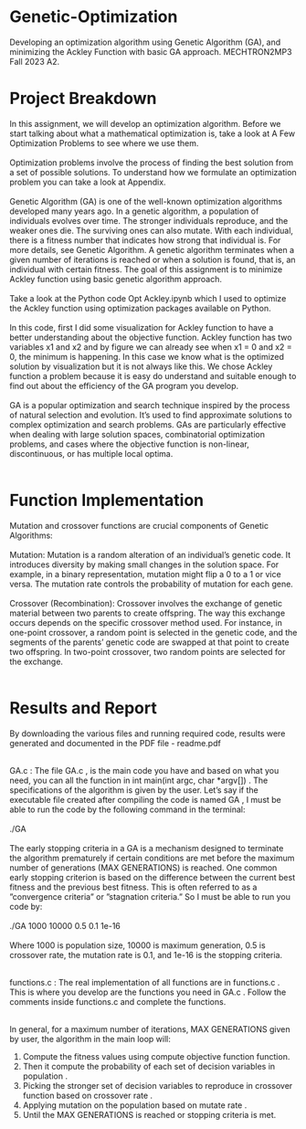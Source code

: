 # Genetic-Optimization
Developing an optimization algorithm using Genetic Algorithm (GA), and minimizing the Ackley Function with basic GA approach. MECHTRON2MP3 Fall 2023 A2.

# Project Breakdown

In this assignment, we will develop an optimization algorithm. Before we start talking about what
a mathematical optimization is, take a look at A Few Optimization Problems to see where we use
them. <br> <br>
Optimization problems involve the process of finding the best solution from a set of possible
solutions. To understand how we formulate an optimization problem you can take a look at
Appendix. <br> <br>
Genetic Algorithm (GA) is one of the well-known optimization algorithms developed many
years ago. In a genetic algorithm, a population of individuals evolves over time. The stronger
individuals reproduce, and the weaker ones die. The surviving ones can also mutate. With each
individual, there is a fitness number that indicates how strong that individual is. For more details,
see Genetic Algorithm. A genetic algorithm terminates when a given number of iterations is
reached or when a solution is found, that is, an individual with certain fitness. The goal of this
assignment is to minimize Ackley function using basic genetic algorithm approach. <br> <br>
Take a look at the Python code Opt Ackley.ipynb which I used to optimize the Ackley
function using optimization packages available on Python. <br> <br>
In this code, first I did some visualization for Ackley function to have a better understanding
about the objective function. Ackley function has two variables x1 and x2 and by figure we can
already see when x1 = 0 and x2 = 0, the minimum is happening. In this case we know what is
the optimized solution by visualization but it is not always like this. We chose Ackley function a
problem because it is easy do understand and suitable enough to find out about the efficiency of
the GA program you develop. <br> <br>
GA is a popular optimization and search technique inspired by the process of natural selection and evolution. It’s used to find approximate solutions to complex optimization and search
problems. GAs are particularly effective when dealing with large solution spaces, combinatorial optimization problems, and cases where the objective function is non-linear, discontinuous, or has
multiple local optima. <br> <br>

# Function Implementation

Mutation and crossover functions are crucial components of Genetic Algorithms: <br> <br>
Mutation: Mutation is a random alteration of an individual’s genetic code. It introduces
diversity by making small changes in the solution space. For example, in a binary representation,
mutation might flip a 0 to a 1 or vice versa. The mutation rate controls the probability of mutation
for each gene. <br> <br>
Crossover (Recombination): Crossover involves the exchange of genetic material between
two parents to create offspring. The way this exchange occurs depends on the specific crossover
method used. For instance, in one-point crossover, a random point is selected in the genetic code,
and the segments of the parents’ genetic code are swapped at that point to create two offspring.
In two-point crossover, two random points are selected for the exchange. <br> <br>

# Results and Report

By downloading the various files and running required code, results were generated and documented in the PDF file - readme.pdf <br> <br>

GA.c : The file GA.c , is the main code you have and based on what you need, you can all
the function in int main(int argc, char *argv[]) . The specifications of the algorithm
is given by the user. Let’s say if the executable file created after compiling the code is named
GA , I must be able to run the code by the following command in the terminal: <br> <br>
./GA <POPULATION SIZE> <MAX GENERATIONS> <crossover rate> <mutate rate> <stop criteria> <br> <br>
The early stopping criteria in a GA is a mechanism designed to terminate
the algorithm prematurely if certain conditions are met before the maximum number of
generations (MAX GENERATIONS) is reached. One common early stopping criterion is
based on the difference between the current best fitness and the previous best fitness. This
is often referred to as a ”convergence criteria” or ”stagnation criteria.” So I must be able to
run you code by: <br> <br>
./GA 1000 10000 0.5 0.1 1e-16 <br> <br>
Where 1000 is population size, 10000 is maximum generation, 0.5 is crossover rate, the mutation rate is 0.1, and 1e-16 is the stopping criteria. <br> <br>

functions.c : The real implementation of all functions are in functions.c . This is where
you develop are the functions you need in GA.c . Follow the comments inside functions.c
and complete the functions. <br> <br>

In general, for a maximum number of iterations, MAX GENERATIONS given by user, the algorithm
in the main loop will:
1. Compute the fitness values using compute objective function function.
2. Then it compute the probability of each set of decision variables in population .
3. Picking the stronger set of decision variables to reproduce in crossover function based on
crossover rate .
4. Applying mutation on the population based on mutate rate .
5. Until the MAX GENERATIONS is reached or stopping criteria is met.
